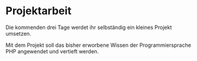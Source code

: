 # Projektarbeit

Die kommenden drei Tage werdet ihr selbständig ein kleines Projekt umsetzen. 

Mit dem Projekt soll das bisher erworbene Wissen der Programmiersprache PHP angewendet und vertieft werden.